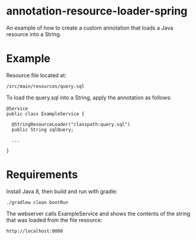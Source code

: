# annotation-resource-loader-spring

An example of how to create a custom annotation that loads a Java resource into a String.

# Example

Resource file located at:

```/src/main/resources/query.sql```

To load the query.sql into a String, apply the annotation as follows:

```$xslt
@Service
public class ExampleService {

  @StringResourceLoader("classpath:query.sql")
  public String sqlQuery;

  ...

}
```

# Requirements

Install Java 8, then build and run with gradle:

```$xslt
./gradlew clean bootRun
```

The webserver calls ExampleService and shows the contents of the string that was loaded from the file resource:

```$xslt
http://localhost:8080
```